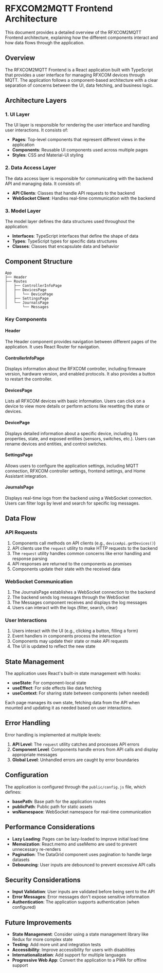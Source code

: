 # RFXCOM2MQTT Frontend Architecture

This document provides a detailed overview of the RFXCOM2MQTT Frontend architecture, explaining how the different components interact and how data flows through the application.

## Overview

The RFXCOM2MQTT Frontend is a React application built with TypeScript that provides a user interface for managing RFXCOM devices through MQTT. The application follows a component-based architecture with a clear separation of concerns between the UI, data fetching, and business logic.

## Architecture Layers

### 1. UI Layer

The UI layer is responsible for rendering the user interface and handling user interactions. It consists of:

- **Pages**: Top-level components that represent different views in the application
- **Components**: Reusable UI components used across multiple pages
- **Styles**: CSS and Material-UI styling

### 2. Data Access Layer

The data access layer is responsible for communicating with the backend API and managing data. It consists of:

- **API Clients**: Classes that handle API requests to the backend
- **WebSocket Client**: Handles real-time communication with the backend

### 3. Model Layer

The model layer defines the data structures used throughout the application:

- **Interfaces**: TypeScript interfaces that define the shape of data
- **Types**: TypeScript types for specific data structures
- **Classes**: Classes that encapsulate data and behavior

## Component Structure

```
App
├── Header
├── Routes
│   ├── ControllerInfoPage
│   ├── DevicesPage
│   │   └── DevicePage
│   ├── SettingsPage
│   └── JournalsPage
│       └── Messages
```

### Key Components

#### Header

The Header component provides navigation between different pages of the application. It uses React Router for navigation.

#### ControllerInfoPage

Displays information about the RFXCOM controller, including firmware version, hardware version, and enabled protocols. It also provides a button to restart the controller.

#### DevicesPage

Lists all RFXCOM devices with basic information. Users can click on a device to view more details or perform actions like resetting the state or devices.

#### DevicePage

Displays detailed information about a specific device, including its properties, state, and exposed entities (sensors, switches, etc.). Users can rename devices and entities, and control switches.

#### SettingsPage

Allows users to configure the application settings, including MQTT connection, RFXCOM controller settings, frontend settings, and Home Assistant integration.

#### JournalsPage

Displays real-time logs from the backend using a WebSocket connection. Users can filter logs by level and search for specific log messages.

## Data Flow

### API Requests

1. Components call methods on API clients (e.g., `deviceApi.getDevices()`)
2. API clients use the `request` utility to make HTTP requests to the backend
3. The `request` utility handles common concerns like error handling and response parsing
4. API responses are returned to the components as promises
5. Components update their state with the received data

### WebSocket Communication

1. The JournalsPage establishes a WebSocket connection to the backend
2. The backend sends log messages through the WebSocket
3. The Messages component receives and displays the log messages
4. Users can interact with the logs (filter, search, clear)

### User Interactions

1. Users interact with the UI (e.g., clicking a button, filling a form)
2. Event handlers in components process the interaction
3. Components may update their state or make API requests
4. The UI is updated to reflect the new state

## State Management

The application uses React's built-in state management with hooks:

- **useState**: For component-local state
- **useEffect**: For side effects like data fetching
- **useContext**: For sharing state between components (when needed)

Each page manages its own state, fetching data from the API when mounted and updating it as needed based on user interactions.

## Error Handling

Error handling is implemented at multiple levels:

1. **API Level**: The `request` utility catches and processes API errors
2. **Component Level**: Components handle errors from API calls and display appropriate messages
3. **Global Level**: Unhandled errors are caught by error boundaries

## Configuration

The application is configured through the `public/config.js` file, which defines:

- **basePath**: Base path for the application routes
- **publicPath**: Public path for static assets
- **wsNamespace**: WebSocket namespace for real-time communication

## Performance Considerations

- **Lazy Loading**: Pages can be lazy-loaded to improve initial load time
- **Memoization**: React.memo and useMemo are used to prevent unnecessary re-renders
- **Pagination**: The DataGrid component uses pagination to handle large datasets
- **Debouncing**: User inputs are debounced to prevent excessive API calls

## Security Considerations

- **Input Validation**: User inputs are validated before being sent to the API
- **Error Messages**: Error messages don't expose sensitive information
- **Authentication**: The application supports authentication (when configured)

## Future Improvements

- **State Management**: Consider using a state management library like Redux for more complex state
- **Testing**: Add more unit and integration tests
- **Accessibility**: Improve accessibility for users with disabilities
- **Internationalization**: Add support for multiple languages
- **Progressive Web App**: Convert the application to a PWA for offline support
